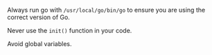 Always run go with `/usr/local/go/bin/go` to ensure you are using the correct version of Go.

Never use the `init()` function in your code.

Avoid global variables.
